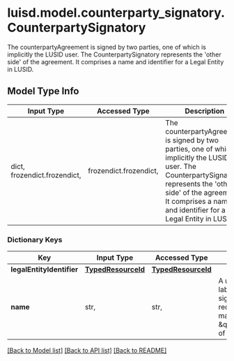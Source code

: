# luisd.model.counterparty_signatory.CounterpartySignatory

The counterpartyAgreement is signed by two parties, one of which is implicitly the LUSID user.  The CounterpartySignatory represents the 'other side' of the agreement.  It comprises a name and identifier for a Legal Entity in LUSID.

## Model Type Info
Input Type | Accessed Type | Description | Notes
------------ | ------------- | ------------- | -------------
dict, frozendict.frozendict,  | frozendict.frozendict,  | The counterpartyAgreement is signed by two parties, one of which is implicitly the LUSID user.  The CounterpartySignatory represents the &#x27;other side&#x27; of the agreement.  It comprises a name and identifier for a Legal Entity in LUSID. | 

### Dictionary Keys
Key | Input Type | Accessed Type | Description | Notes
------------ | ------------- | ------------- | ------------- | -------------
**legalEntityIdentifier** | [**TypedResourceId**](TypedResourceId.md) | [**TypedResourceId**](TypedResourceId.md) |  | 
**name** | str,  | str,  | A user-defined name or label for the counterparty signatory.  There is no requirement for this to match the \&quot;displayName\&quot; of the legal entity. | 

[[Back to Model list]](../../README.md#documentation-for-models) [[Back to API list]](../../README.md#documentation-for-api-endpoints) [[Back to README]](../../README.md)

